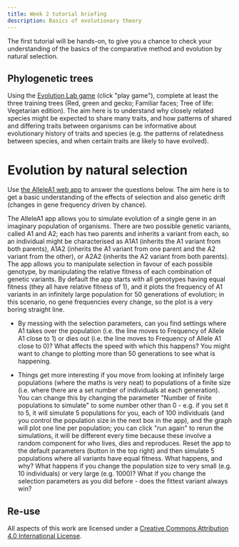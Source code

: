 ```yaml
---
title: Week 2 tutorial briefing
description: Basics of evolutionary theory
---
```


The first tutorial will be hands-on, to give you a chance to check your understanding of the basics of the comparative method and evolution by natural selection. 

## Phylogenetic trees

Using the [Evolution Lab game](https://www.pbs.org/wgbh/nova/labs/lab/evolution/) (click "play game"), complete at least the three training trees (Red, green and gecko; Familiar faces; Tree of life: Vegetarian edition). The aim here is to understand why closely related species might be expected to share many traits, and how patterns of shared and differing traits between organisms can be informative about evolutionary history of traits and species (e.g. the patterns of relatedness between species, and when certain traits are likely to have evolved). 

# Evolution by natural selection

Use [the AlleleA1 web app](https://faculty.washington.edu/herronjc/a1/) to answer the questions below. The aim here is to get a basic understanding of the effects of selection and also genetic drift (changes in gene frequency driven by chance). 

The AlleleA1 app allows you to simulate evolution of a single gene in an imaginary population of organisms. There are two possible genetic variants, called A1 and A2; each has two parents and inherits a variant from each, so an individual might be characterised as A1A1 (inherits the A1 variant from both parents), A1A2 (inherits the A1 variant from one parent and the A2 variant from the other), or A2A2 (inherits the A2 variant from both parents). The app allows you to manipulate selection in favour of each possible genotype, by manipulating the relative fitness of each combination of genetic variants. By default the app starts with all genotypes having equal fitness (they all have relative fitness of 1), and it plots the frequency of A1 variants in an infinitely large population for 50 generations of evolution; in this scenario, no gene frequencies every change, so the plot is a very boring straight line.

- By messing with the selection parameters, can you find settings where A1 takes over the population (i.e. the line moves to Frequency of Allele A1 close to 1) or dies out (i.e. the line moves to Frequency of Allele A1 close to 0)? What affects the speed with which this happens? You might want to change to plotting more than 50 generations to see what is happening.

- Things get more interesting if you move from looking at infinitely large populations (where the maths is very neat) to populations of a finite size (i.e. where there are a set number of individuals at each generation). You can change this by changing the parameter "Number of finite populations to simulate" to some number other than 0 - e.g. if you set it to 5, it will simulate 5 populations for you, each of 100 individuals (and you control the population size in the next box in the app), and the graph will plot one line per population; you can click "run again" to rerun the simulations, it will be different every time because these involve a random component for who lives, dies and reproduces. Reset the app to the default parameters (button in the top right) and then simulate 5 populations where all variants have equal fitness. What happens, and why? What happens if you change the population size to very small (e.g. 10 individuals) or very large (e.g. 1000)? What if you change the selection parameters as you did before - does the fittest variant always win? 


## Re-use

All aspects of this work are licensed under a [Creative Commons Attribution 4.0 International License](http://creativecommons.org/licenses/by/4.0/).
